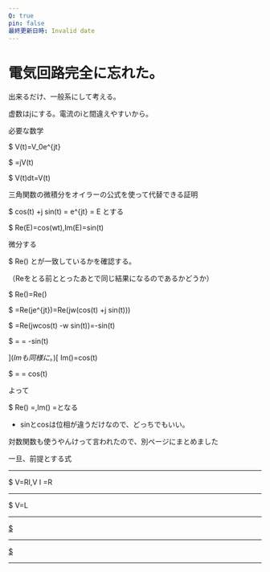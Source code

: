 ```yaml
---
Q: true
pin: false
最終更新日時: Invalid date
---
```

# 電気回路完全に忘れた。

出来るだけ、一般系にして考える。

虚数はjにする。電流のiと間違えやすいから。

必要な数学

$ V(t)=V_0e^{jt}

$ =jV(t)

$ V(t)dt=V(t)

三角関数の微積分をオイラーの公式を使って代替できる証明

$ cos(t) +j sin(t) = e^{jt} = E とする

$ Re(E)=cos(wt),Im(E)=sin(t)

微分する

$ Re() とが一致しているかを確認する。

（Reをとる前ととったあとで同じ結果になるのであるかどうか）

$ Re()=Re()

$ =Re(je^{jt})=Re(jw(cos(t) +j sin(t)))

$ =Re(jwcos(t) -w sin(t))=-sin(t)

$ = = -sin(t)

](_Imも同様に_。)[ Im()=cos(t)

$ = = cos(t)

よって

$ Re() =,Im() =となる

- sinとcosは位相が違うだけなので、どっちでもいい。

対数関数も使うやんけって言われたので、別ページにまとめました

一旦、前提とする式

---

$ V=RI,V I =R

---

$ V=L

---

[$](https://www.notion.soQ=CV)

---

[$](https://www.notion.soI=\frac%7BdQ%7D%7Bdt%7D)

---